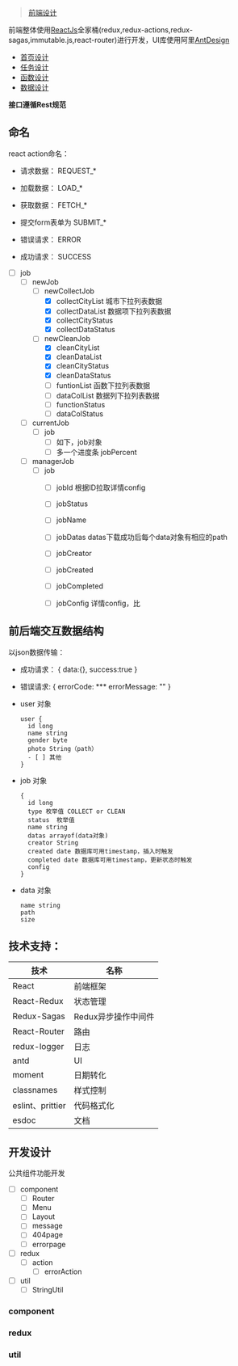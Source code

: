 > [前端设计](https://github.com/duiliuliu/OpenDataMS-front)

前端整体使用[ReactJs](https://react.docschina.org/)全家桶(redux,redux-actions,redux-sagas,immutable.js,react-router)进行开发，UI库使用阿里[AntDesign](https://ant.design/index-cn)

- [首页设计](./index.md)
- [任务设计](./job.md)
- [函数设计](./function.md)
- [数据设计](./data.md)

**接口遵循Rest规范**

## 命名

react action命名：
- 请求数据： REQUEST_*
- 加载数据： LOAD_*
- 获取数据： FETCH_*

- 提交form表单为 SUBMIT_*

- 错误请求： ERROR
- 成功请求： SUCCESS

- [ ] job
  - [ ] newJob
    - [ ] newCollectJob
      - [x] collectCityList 城市下拉列表数据
      - [x] collectDataList 数据项下拉列表数据
      - [x] collectCityStatus
      - [x] collectDataStatus
    - [ ] newCleanJob
      - [x] cleanCityList
      - [x] cleanDataList
      - [x] cleanCityStatus
      - [x] cleanDataStatus
      - [ ] funtionList 函数下拉列表数据
      - [ ] dataColList 数据列下拉列表数据
      - [ ] functionStatus
      - [ ] dataColStatus
  - [ ] currentJob
    - [ ] job
      - [ ] 如下，job对象
      - [ ] 多一个进度条 jobPercent
  - [ ] managerJob
    - [ ] job
      - [ ] jobId 根据ID拉取详情config
      - [ ] jobStatus
      - [ ] jobName
      - [ ] jobDatas  datas下载成功后每个data对象有相应的path
      - [ ] jobCreator
      - [ ] jobCreated
      - [ ] jobCompleted
      - [ ] jobConfig 详情config，比



## 前后端交互数据结构

以json数据传输：
- 成功请求：
  {
    data:{},
    success:true
  }

- 错误请求:
  {
    errorCode: ***
    errorMessage: ""
  }

- user 对象
  ```
  user {
    id long
    name string
    gender byte
    photo String（path）
    - [ ] 其他
  }
  ```

- job 对象
  ```
  {
    id long
    type 枚举值 COLLECT or CLEAN
    status  枚举值
    name string
    datas arrayof(data对象)
    creator String
    created date 数据库可用timestamp，插入时触发
    completed date 数据库可用timestamp，更新状态时触发
    config
  }
  ```
- data 对象
  ```
  name string
  path
  size
  ```


## 技术支持：

| 技术             | 名称                |
| ---------------- | ------------------- |
| React            | 前端框架            |
| React-Redux      | 状态管理            |
| Redux-Sagas      | Redux异步操作中间件 |
| React-Router     | 路由                |
| redux-logger     | 日志                |
| antd             | UI                  |
| moment           | 日期转化            |
| classnames       | 样式控制            |
| eslint、prittier | 代码格式化          |
| esdoc            | 文档                |

## 开发设计

公共组件功能开发

- [ ] component 
  - [ ] Router
  - [ ] Menu
  - [ ] Layout
  - [ ] message
  - [ ] 404page
  - [ ] errorpage
- [ ] redux
  - [ ] action
    - [ ] errorAction
- [ ] util
  - [ ] StringUtil

### component
### redux
### util